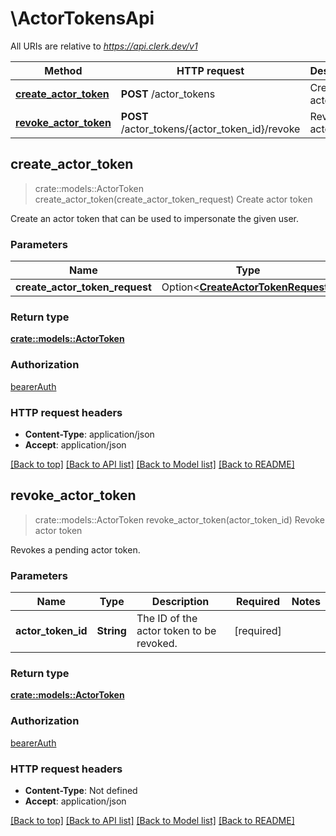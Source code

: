 # \ActorTokensApi

All URIs are relative to *https://api.clerk.dev/v1*

Method | HTTP request | Description
------------- | ------------- | -------------
[**create_actor_token**](ActorTokensApi.md#create_actor_token) | **POST** /actor_tokens | Create actor token
[**revoke_actor_token**](ActorTokensApi.md#revoke_actor_token) | **POST** /actor_tokens/{actor_token_id}/revoke | Revoke actor token



## create_actor_token

> crate::models::ActorToken create_actor_token(create_actor_token_request)
Create actor token

Create an actor token that can be used to impersonate the given user.

### Parameters


Name | Type | Description  | Required | Notes
------------- | ------------- | ------------- | ------------- | -------------
**create_actor_token_request** | Option<[**CreateActorTokenRequest**](CreateActorTokenRequest.md)> |  |  |

### Return type

[**crate::models::ActorToken**](ActorToken.md)

### Authorization

[bearerAuth](../README.md#bearerAuth)

### HTTP request headers

- **Content-Type**: application/json
- **Accept**: application/json

[[Back to top]](#) [[Back to API list]](../README.md#documentation-for-api-endpoints) [[Back to Model list]](../README.md#documentation-for-models) [[Back to README]](../README.md)


## revoke_actor_token

> crate::models::ActorToken revoke_actor_token(actor_token_id)
Revoke actor token

Revokes a pending actor token.

### Parameters


Name | Type | Description  | Required | Notes
------------- | ------------- | ------------- | ------------- | -------------
**actor_token_id** | **String** | The ID of the actor token to be revoked. | [required] |

### Return type

[**crate::models::ActorToken**](ActorToken.md)

### Authorization

[bearerAuth](../README.md#bearerAuth)

### HTTP request headers

- **Content-Type**: Not defined
- **Accept**: application/json

[[Back to top]](#) [[Back to API list]](../README.md#documentation-for-api-endpoints) [[Back to Model list]](../README.md#documentation-for-models) [[Back to README]](../README.md)

